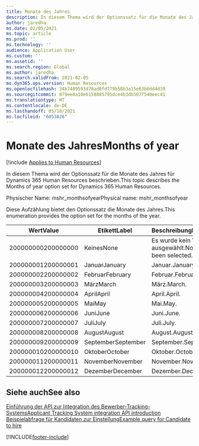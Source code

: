 ```yaml
---
title: Monate des Jahres
description: In diesem Thema wird der Optionssatz für die Monate des Jahres für Dynamics 365 Human Resources beschrieben.
author: jaredha
ms.date: 02/05/2021
ms.topic: article
ms.prod: ''
ms.technology: ''
audience: Application User
ms.custom: ''
ms.assetid: ''
ms.search.region: Global
ms.author: jaredha
ms.search.validFrom: 2021-02-05
ms.dyn365.ops.version: Human Resources
ms.openlocfilehash: 34b7489593d78ad0fd779b58b3a15e63b0dd4d39
ms.sourcegitcommit: 879ee8a10e6158885795dce4b3db5077540eec41
ms.translationtype: HT
ms.contentlocale: de-DE
ms.lasthandoff: 05/18/2021
ms.locfileid: "6053826"
---
```

# <a name="months-of-year"></a><span data-ttu-id="6c4ee-103">Monate des Jahres</span><span class="sxs-lookup"><span data-stu-id="6c4ee-103">Months of year</span></span>

[!include [Applies to Human Resources](../includes/applies-to-hr.md)]

<span data-ttu-id="6c4ee-104">In diesem Thema wird der Optionssatz für die Monate des Jahres für Dynamics 365 Human Resources beschrieben.</span><span class="sxs-lookup"><span data-stu-id="6c4ee-104">This topic describes the Months of year option set for Dynamics 365 Human Resources.</span></span>

<span data-ttu-id="6c4ee-105">Physischer Name: mshr_monthsofyear</span><span class="sxs-lookup"><span data-stu-id="6c4ee-105">Physical name: mshr_monthsofyear</span></span>

<span data-ttu-id="6c4ee-106">Diese Aufzählung bietet den Optionssatz die Monate des Jahres.</span><span class="sxs-lookup"><span data-stu-id="6c4ee-106">This enumeration provides the option set for the months of the year.</span></span>

| <span data-ttu-id="6c4ee-107">Wert</span><span class="sxs-lookup"><span data-stu-id="6c4ee-107">Value</span></span> | <span data-ttu-id="6c4ee-108">Etikett</span><span class="sxs-lookup"><span data-stu-id="6c4ee-108">Label</span></span> | <span data-ttu-id="6c4ee-109">Beschreibung</span><span class="sxs-lookup"><span data-stu-id="6c4ee-109">Description</span></span> |
| --- | --- | --- |
| <span data-ttu-id="6c4ee-110">200000000</span><span class="sxs-lookup"><span data-stu-id="6c4ee-110">200000000</span></span> | <span data-ttu-id="6c4ee-111">Keines</span><span class="sxs-lookup"><span data-stu-id="6c4ee-111">None</span></span> | <span data-ttu-id="6c4ee-112">Es wurde kein Wert ausgewählt.</span><span class="sxs-lookup"><span data-stu-id="6c4ee-112">No value has been selected.</span></span> |
| <span data-ttu-id="6c4ee-113">200000001</span><span class="sxs-lookup"><span data-stu-id="6c4ee-113">200000001</span></span> | <span data-ttu-id="6c4ee-114">Januar</span><span class="sxs-lookup"><span data-stu-id="6c4ee-114">January</span></span> | <span data-ttu-id="6c4ee-115">Januar.</span><span class="sxs-lookup"><span data-stu-id="6c4ee-115">January.</span></span> |
| <span data-ttu-id="6c4ee-116">200000002</span><span class="sxs-lookup"><span data-stu-id="6c4ee-116">200000002</span></span> | <span data-ttu-id="6c4ee-117">Februar</span><span class="sxs-lookup"><span data-stu-id="6c4ee-117">February</span></span> | <span data-ttu-id="6c4ee-118">Februar.</span><span class="sxs-lookup"><span data-stu-id="6c4ee-118">February.</span></span> |
| <span data-ttu-id="6c4ee-119">200000003</span><span class="sxs-lookup"><span data-stu-id="6c4ee-119">200000003</span></span> | <span data-ttu-id="6c4ee-120">März</span><span class="sxs-lookup"><span data-stu-id="6c4ee-120">March</span></span> | <span data-ttu-id="6c4ee-121">März.</span><span class="sxs-lookup"><span data-stu-id="6c4ee-121">March.</span></span> |
| <span data-ttu-id="6c4ee-122">200000004</span><span class="sxs-lookup"><span data-stu-id="6c4ee-122">200000004</span></span> | <span data-ttu-id="6c4ee-123">April</span><span class="sxs-lookup"><span data-stu-id="6c4ee-123">April</span></span> | <span data-ttu-id="6c4ee-124">April.</span><span class="sxs-lookup"><span data-stu-id="6c4ee-124">April.</span></span> |
| <span data-ttu-id="6c4ee-125">200000005</span><span class="sxs-lookup"><span data-stu-id="6c4ee-125">200000005</span></span> | <span data-ttu-id="6c4ee-126">Mai</span><span class="sxs-lookup"><span data-stu-id="6c4ee-126">May</span></span> | <span data-ttu-id="6c4ee-127">Mai.</span><span class="sxs-lookup"><span data-stu-id="6c4ee-127">May.</span></span> |
| <span data-ttu-id="6c4ee-128">200000006</span><span class="sxs-lookup"><span data-stu-id="6c4ee-128">200000006</span></span> | <span data-ttu-id="6c4ee-129">Juni</span><span class="sxs-lookup"><span data-stu-id="6c4ee-129">June</span></span> | <span data-ttu-id="6c4ee-130">Juni.</span><span class="sxs-lookup"><span data-stu-id="6c4ee-130">June.</span></span> |
| <span data-ttu-id="6c4ee-131">200000007</span><span class="sxs-lookup"><span data-stu-id="6c4ee-131">200000007</span></span> | <span data-ttu-id="6c4ee-132">Juli</span><span class="sxs-lookup"><span data-stu-id="6c4ee-132">July</span></span> | <span data-ttu-id="6c4ee-133">Juli.</span><span class="sxs-lookup"><span data-stu-id="6c4ee-133">July.</span></span> |
| <span data-ttu-id="6c4ee-134">200000008</span><span class="sxs-lookup"><span data-stu-id="6c4ee-134">200000008</span></span> | <span data-ttu-id="6c4ee-135">August</span><span class="sxs-lookup"><span data-stu-id="6c4ee-135">August</span></span> | <span data-ttu-id="6c4ee-136">August.</span><span class="sxs-lookup"><span data-stu-id="6c4ee-136">August.</span></span> |
| <span data-ttu-id="6c4ee-137">200000009</span><span class="sxs-lookup"><span data-stu-id="6c4ee-137">200000009</span></span> | <span data-ttu-id="6c4ee-138">September</span><span class="sxs-lookup"><span data-stu-id="6c4ee-138">September</span></span> | <span data-ttu-id="6c4ee-139">September.</span><span class="sxs-lookup"><span data-stu-id="6c4ee-139">September.</span></span> |
| <span data-ttu-id="6c4ee-140">200000010</span><span class="sxs-lookup"><span data-stu-id="6c4ee-140">200000010</span></span> | <span data-ttu-id="6c4ee-141">Oktober</span><span class="sxs-lookup"><span data-stu-id="6c4ee-141">October</span></span> | <span data-ttu-id="6c4ee-142">Oktober.</span><span class="sxs-lookup"><span data-stu-id="6c4ee-142">October.</span></span> |
| <span data-ttu-id="6c4ee-143">200000011</span><span class="sxs-lookup"><span data-stu-id="6c4ee-143">200000011</span></span> | <span data-ttu-id="6c4ee-144">November</span><span class="sxs-lookup"><span data-stu-id="6c4ee-144">November</span></span> | <span data-ttu-id="6c4ee-145">November.</span><span class="sxs-lookup"><span data-stu-id="6c4ee-145">November.</span></span> |
| <span data-ttu-id="6c4ee-146">200000012</span><span class="sxs-lookup"><span data-stu-id="6c4ee-146">200000012</span></span> | <span data-ttu-id="6c4ee-147">Dezember</span><span class="sxs-lookup"><span data-stu-id="6c4ee-147">December</span></span> | <span data-ttu-id="6c4ee-148">Dezember.</span><span class="sxs-lookup"><span data-stu-id="6c4ee-148">December.</span></span> |

## <a name="see-also"></a><span data-ttu-id="6c4ee-149">Siehe auch</span><span class="sxs-lookup"><span data-stu-id="6c4ee-149">See also</span></span>

[<span data-ttu-id="6c4ee-150">Einführung der API zur Integration des Bewerber-Tracking-Systems</span><span class="sxs-lookup"><span data-stu-id="6c4ee-150">Applicant Tracking System integration API introduction</span></span>](hr-admin-integration-ats-api-introduction.md)<br>
[<span data-ttu-id="6c4ee-151">Beispielabfrage für Kandidaten zur Einstellung</span><span class="sxs-lookup"><span data-stu-id="6c4ee-151">Example query for Candidate to hire</span></span>](hr-admin-integration-ats-api-candidate-to-hire-example-query.md)


[!INCLUDE[footer-include](../includes/footer-banner.md)]